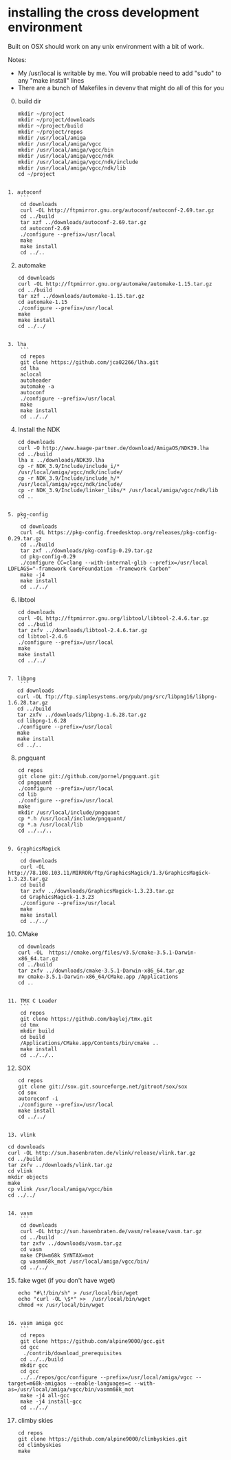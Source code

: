 installing the cross development environment
============================================

Built on OSX should work on any unix environment with a bit of work.

Notes: 
   * My /usr/local is writable by me. You will probable need to add "sudo" to any "make install" lines
   * There are a bunch of Makefiles in devenv that might do all of this for you

0. build dir
    ```
    mkdir ~/project
    mkdir ~/project/downloads
    mkdir ~/project/build
    mkdir ~/project/repos
    mkdir /usr/local/amiga
    mkdir /usr/local/amiga/vgcc
    mkdir /usr/local/amiga/vgcc/bin
    mkdir /usr/local/amiga/vgcc/ndk
    mkdir /usr/local/amiga/vgcc/ndk/include
    mkdir /usr/local/amiga/vgcc/ndk/lib
    cd ~/project
```

1. autoconf
    ```
    cd downloads
    curl -OL http://ftpmirror.gnu.org/autoconf/autoconf-2.69.tar.gz
    cd ../build
    tar xzf ../downloads/autoconf-2.69.tar.gz
    cd autoconf-2.69
    ./configure --prefix=/usr/local
    make
    make install
    cd ../..
```

2. automake
    ```
    cd downloads
    curl -OL http://ftpmirror.gnu.org/automake/automake-1.15.tar.gz
    cd ../build
    tar xzf ../downloads/automake-1.15.tar.gz
    cd automake-1.15
    ./configure --prefix=/usr/local
    make
    make install
    cd ../../
```

3. lha
    ```
    cd repos
    git clone https://github.com/jca02266/lha.git
    cd lha
    aclocal
    autoheader
    automake -a
    autoconf
    ./configure --prefix=/usr/local
    make
    make install
    cd ../../
```

4. Install the NDK
    ```
    cd downloads
    curl -O http://www.haage-partner.de/download/AmigaOS/NDK39.lha
    cd ../build
    lha x ../downloads/NDK39.lha
    cp -r NDK_3.9/Include/include_i/* /usr/local/amiga/vgcc/ndk/include/
    cp -r NDK_3.9/Include/include_h/* /usr/local/amiga/vgcc/ndk/include/
    cp -r NDK_3.9/Include/linker_libs/* /usr/local/amiga/vgcc/ndk/lib
    cd ..
```

5. pkg-config
    ```
    cd downloads 
    curl -OL https://pkg-config.freedesktop.org/releases/pkg-config-0.29.tar.gz
    cd ../build
    tar zxf ../downloads/pkg-config-0.29.tar.gz
    cd pkg-config-0.29
    ./configure CC=clang --with-internal-glib --prefix=/usr/local LDFLAGS="-framework CoreFoundation -framework Carbon"
    make -j4
    make install
    cd ../../
```

6. libtool
    ```
    cd downloads
    curl -OL http://ftpmirror.gnu.org/libtool/libtool-2.4.6.tar.gz
    cd ../build    
    tar zxfv ../downloads/libtool-2.4.6.tar.gz
    cd libtool-2.4.6
    ./configure --prefix=/usr/local
    make
    make install
    cd ../../
```

7. libpng
    ```
   cd downloads
   curl -OL ftp://ftp.simplesystems.org/pub/png/src/libpng16/libpng-1.6.28.tar.gz
   cd ../build
   tar zxfv ../downloads/libpng-1.6.28.tar.gz
   cd libpng-1.6.28
   ./configure --prefix=/usr/local
   make
   make install
   cd ../..
```

8. pngquant
    ```
    cd repos
    git clone git://github.com/pornel/pngquant.git
    cd pngquant
    ./configure --prefix=/usr/local
    cd lib
    ./configure --prefix=/usr/local
    make
    mkdir /usr/local/include/pngquant
    cp *.h /usr/local/include/pngquant/
    cp *.a /usr/local/lib
    cd ../../..
```

9. GraphicsMagick
    ```
    cd downloads
    curl -OL http://78.108.103.11/MIRROR/ftp/GraphicsMagick/1.3/GraphicsMagick-1.3.23.tar.gz
    cd build
    tar zxfv ../downloads/GraphicsMagick-1.3.23.tar.gz
    cd GraphicsMagick-1.3.23
    ./configure --prefix=/usr/local
    make
    make install
    cd ../../
```

10. CMake
    ```
    cd downloads
    curl -OL  https://cmake.org/files/v3.5/cmake-3.5.1-Darwin-x86_64.tar.gz
    cd ../build
    tar zxfv ../downloads/cmake-3.5.1-Darwin-x86_64.tar.gz
    mv cmake-3.5.1-Darwin-x86_64/CMake.app /Applications
    cd ..
```

11. TMX C Loader
    ```
    cd repos
    git clone https://github.com/baylej/tmx.git
    cd tmx
    mkdir build
    cd build
    /Applications/CMake.app/Contents/bin/cmake ..
    make install
    cd ../../..
```

12. SOX
    ```
    cd repos
    git clone git://sox.git.sourceforge.net/gitroot/sox/sox
    cd sox
    autoreconf -i
    ./configure --prefix=/usr/local
    make install
    cd ../../
```

13. vlink
  ``` 
    cd downloads
    curl -OL http://sun.hasenbraten.de/vlink/release/vlink.tar.gz
    cd ../build
    tar zxfv ../downloads/vlink.tar.gz 
    cd vlink
    mkdir objects
    make
    cp vlink /usr/local/amiga/vgcc/bin
    cd ../../
```

14. vasm
    ```
    cd downloads
    curl -OL http://sun.hasenbraten.de/vasm/release/vasm.tar.gz
    cd ../build
    tar zxfv ../downloads/vasm.tar.gz
    cd vasm
    make CPU=m68k SYNTAX=mot
    cp vasmm68k_mot /usr/local/amiga/vgcc/bin/
    cd ../../
```

15. fake wget (if you don't have wget)
    ```
    echo "#\!/bin/sh" > /usr/local/bin/wget
    echo "curl -OL \$*" >>  /usr/local/bin/wget
    chmod +x /usr/local/bin/wget
```

16. vasm amiga gcc
    ```
    cd repos   
    git clone https://github.com/alpine9000/gcc.git
    cd gcc
     ./contrib/download_prerequisites
    cd ../../build
    mkdir gcc
    cd gcc
    ../../repos/gcc/configure --prefix=/usr/local/amiga/vgcc --target=m68k-amigaos --enable-languages=c --with-as=/usr/local/amiga/vgcc/bin/vasmm68k_mot
    make -j4 all-gcc
    make -j4 install-gcc
    cd ../../
```

17. climby skies
    ```
    cd repos
    git clone https://github.com/alpine9000/climbyskies.git
    cd climbyskies
    make
``` 
